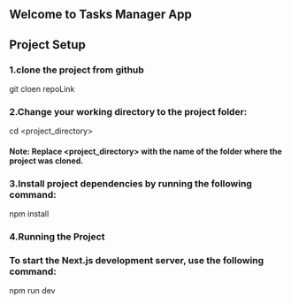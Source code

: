 ## Welcome to Tasks Manager App

## Project Setup

### 1.clone the project from github 
 git cloen repoLink

### 2.Change your working directory to the project folder:
 cd <project_directory>
#### Note: Replace <project_directory> with the name of the folder where the project was cloned.

### 3.Install project dependencies by running the following command:
 npm install

### 4.Running the Project
### To start the Next.js development server, use the following command:
npm run dev